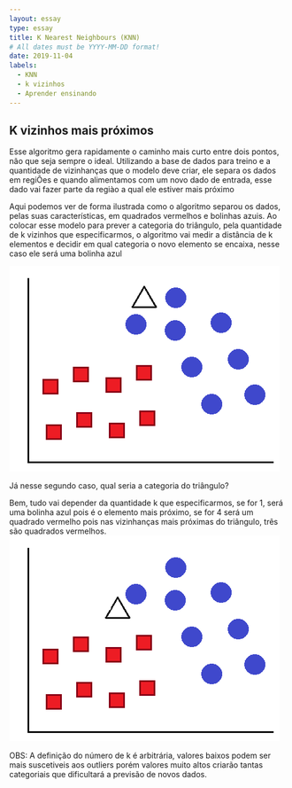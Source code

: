```yaml
---
layout: essay
type: essay
title: K Nearest Neighbours (KNN)
# All dates must be YYYY-MM-DD format!
date: 2019-11-04
labels:
  - KNN
  - k vizinhos
  - Aprender ensinando
---
```




## K vizinhos mais próximos

<p>Esse algoritmo gera rapidamente o caminho mais curto entre dois pontos, não que seja sempre o ideal. Utilizando a base de dados para treino e a quantidade de vizinhanças que o modelo deve criar, ele separa os dados em regiÕes e quando alimentamos com um novo dado de entrada, esse dado vai fazer parte da regiào a qual ele estiver mais próximo</p>

<p>Aqui podemos ver de forma ilustrada como o algoritmo separou os dados, pelas suas características, em quadrados vermelhos e bolinhas azuis. Ao colocar esse modelo para prever a categoria do triângulo, pela quantidade de k vizinhos que especificarmos, o algoritmo vai medir a distância de k elementos e decidir em qual categoria o novo elemento se encaixa, nesse caso ele será uma bolinha azul</p>

<img class="ui fluid image" src="../images/knn_exemplo.png">


<p>Já nesse segundo caso, qual seria a categoria do triângulo? </p>
<p>Bem, tudo vai depender da quantidade k que especificarmos, se for 1, será uma bolinha azul pois é o elemento mais próximo, se for 4 será um quadrado vermelho pois nas vizinhanças mais próximas do triângulo, três são quadrados vermelhos.
  
<img class="ui fluid image" src="../images/knn_exemplo2.png">

<p>OBS: A definição do número de k é arbitrária, valores baixos podem ser mais suscetiveis aos outliers porém valores muito altos criarão tantas categoriais que dificultará a previsão de novos dados.
